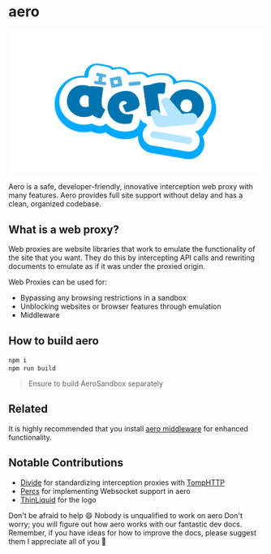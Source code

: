 # aero

![aero logo](./aero.webp)

Aero is a safe, developer-friendly, innovative interception web proxy with many features. Aero provides full site support without delay and has a clean, organized codebase.

## What is a web proxy?

Web proxies are website libraries that work to emulate the functionality of the site that you want. They do this by intercepting API calls and rewriting documents to emulate as if it was under the proxied origin.

Web Proxies can be used for:

- Bypassing any browsing restrictions in a sandbox
- Unblocking websites or browser features through emulation
- Middleware

## How to build aero

```
npm i
npm run build
```

> Ensure to build AeroSandbox separately

## Related

It is highly recommended that you install [aero middleware](https://github.com/VyperGroup/proxy-middleware) for enhanced functionality.

## Notable Contributions

- [Divide](https://github.com/e9x) for standardizing interception proxies with [TompHTTP](https://github.com/tomphttp/bare-server-node)
- [Percs](https://github.com/Percslol) for implementing Websocket support in aero
- [ThinLiquid](https://github.com/ThinLiquid) for the logo

Don't be afraid to help 😄
Nobody is unqualified to work on aero
Don't worry; you will figure out how aero works with our fantastic dev docs. Remember, if you have ideas for how to improve the docs, please suggest them
I appreciate all of you 💖
